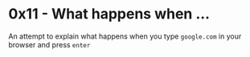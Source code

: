 # 0x11 - What happens when ...
An attempt to explain what happens when you type `google.com` in your browser and press `enter`
